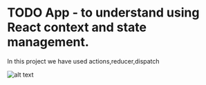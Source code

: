 # TODO App - to understand using React context and state management.

In this project we have used actions,reducer,dispatch

![alt text](http://url/to/todolist.png)

